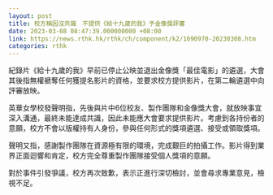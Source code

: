 ```yaml
---
layout: post
title: 校方稱因沒共識　不提供《給十九歲的我》予金像獎評審
date: 2023-03-08 08:47:39.000000000 +08:00
link: https://news.rthk.hk/rthk/ch/component/k2/1690970-20230308.htm
categories: rthk
---
```


紀錄片《給十九歲的我》早前已停止公映並退出金像獎「最佳電影」的遴選，大會其後指無權褫奪任何獲提名影片的資格，並要求校方提供影片，在第二輪遴選中向評審放映。

英華女學校發聲明指，先後與片中6位校友、製作團隊和金像獎大會，就放映事宜深入溝通，最終未能達成共識，因此未能應大會要求提供影片。考慮到各持份者的意願，校方不會以版權持有人身份，參與任何形式的獎項遴選、接受或領取獎項。

聲明又指，感謝製作團隊在資源極有限的環境，完成艱巨的拍攝工作。影片得到業界正面迴響和肯定，校方完全尊重製作團隊接受個人獎項的意願。

對於事件引發爭議，校方再次致歉，表示正進行深切檢討，並會尋求專業意見，檢視不足。
